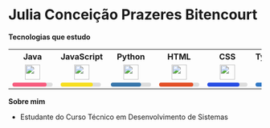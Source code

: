 <h1 align="left">Julia Conceição Prazeres Bitencourt</h1>



**Tecnologias que estudo**

<table align="center">
  <tr>
    <th>Java</th>
    <th>JavaScript</th>
    <th>Python</th>
    <th>HTML</th>
    <th>CSS</th>
    <th>TypeScript</th>
    <th>React</th>
    <th>Angular</th>
    <th>MySQL</th>
    <th>PHP</th>
  </tr>
  <tr>
    <td align="center"><img src="https://cdn.jsdelivr.net/gh/devicons/devicon/icons/java/java-original.svg" width="30"/></td>
    <td align="center"><img src="https://cdn.jsdelivr.net/gh/devicons/devicon/icons/javascript/javascript-original.svg" width="30"/></td>
    <td align="center"><img src="https://cdn.jsdelivr.net/gh/devicons/devicon/icons/python/python-original.svg" width="30"/></td>
    <td align="center"><img src="https://cdn.jsdelivr.net/gh/devicons/devicon/icons/html5/html5-original.svg" width="30"/></td>
    <td align="center"><img src="https://cdn.jsdelivr.net/gh/devicons/devicon/icons/css3/css3-original.svg" width="30"/></td>
    <td align="center"><img src="https://cdn.jsdelivr.net/gh/devicons/devicon/icons/typescript/typescript-original.svg" width="30"/></td>
    <td align="center"><img src="https://cdn.jsdelivr.net/gh/devicons/devicon/icons/react/react-original.svg" width="30"/></td>
    <td align="center"><img src="https://cdn.jsdelivr.net/gh/devicons/devicon/icons/angularjs/angularjs-original.svg" width="30"/></td>
    <td align="center"><img src="https://cdn.jsdelivr.net/gh/devicons/devicon/icons/mysql/mysql-original.svg" width="30"/></td>
    <td align="center"><img src="https://cdn.jsdelivr.net/gh/devicons/devicon/icons/php/php-original.svg" width="30"/></td>
  </tr>
  <tr>
    <td>
      <div style="background:#ddd; border-radius:5px; width:80px;">
        <div style="width:85%; background:#f75c7e; padding:4px 0; border-radius:5px;"></div>
      </div>
    </td>
    <td>
      <div style="background:#ddd; border-radius:5px; width:80px;">
        <div style="width:80%; background:#f7df1e; padding:4px 0; border-radius:5px;"></div>
      </div>
    </td>
    <td>
      <div style="background:#ddd; border-radius:5px; width:80px;">
        <div style="width:75%; background:#3776ab; padding:4px 0; border-radius:5px;"></div>
      </div>
    </td>
    <td>
      <div style="background:#ddd; border-radius:5px; width:80px;">
        <div style="width:85%; background:#e34f26; padding:4px 0; border-radius:5px;"></div>
      </div>
    </td>
    <td>
      <div style="background:#ddd; border-radius:5px; width:80px;">
        <div style="width:80%; background:#264de4; padding:4px 0; border-radius:5px;"></div>
      </div>
    </td>
    <td>
      <div style="background:#ddd; border-radius:5px; width:80px;">
        <div style="width:70%; background:#3178c6; padding:4px 0; border-radius:5px;"></div>
      </div>
    </td>
    <td>
      <div style="background:#ddd; border-radius:5px; width:80px;">
        <div style="width:70%; background:#61dafb; padding:4px 0; border-radius:5px;"></div>
      </div>
    </td>
    <td>
      <div style="background:#ddd; border-radius:5px; width:80px;">
        <div style="width:65%; background:#dd1b16; padding:4px 0; border-radius:5px;"></div>
      </div>
    </td>
    <td>
      <div style="background:#ddd; border-radius:5px; width:80px;">
        <div style="width:75%; background:#00758f; padding:4px 0; border-radius:5px;"></div>
      </div>
    </td>
    <td>
      <div style="background:#ddd; border-radius:5px; width:80px;">
        <div style="width:70%; background:#777bb4; padding:4px 0; border-radius:5px;"></div>
      </div>
    </td>
  </tr>
</table>


**Sobre mim**

- Estudante do Curso Técnico em Desenvolvimento de Sistemas  




